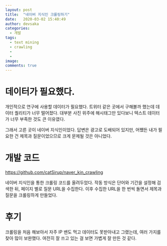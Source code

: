 ```yaml
---
layout: post
title:  "네이버 지식인 크롤링하기"
date:   2020-03-02 15:40:49
author: devsaka
categories:
  - 개발
tags:
  - text mining
  - crawling
  - 
  - 
image: 
comments: true
---
```


# 데이터가 필요했다.
개인적으로 연구에 사용할 데이터가 필요했다. 트위터 같은 곳에서 구해볼까 했는데 데이터 퀄리티가 너무 떨어졌다. 대부분 사진 위주에 해시태그만 있다보니 텍스트 데이터가 너무 부족한 것도 큰 이유였다.

그래서 고른 곳이 네이버 지식인이었다. 답변은 광고로 도배되어 있지만, 어쨌든 내가 필요한 건 제목과 질문이었으므로 크게 문제될 것은 아니었다.

# 개발 코드
<https://github.com/catSirup/naver_kin_crawling>

네이버 지식인을 통한 크롤링 코드를 올려두었다. 작동 방식은 단어와 기간을 설정해 검색한 뒤, 페이지 별로 질문 URL을 수집한다. 이후 수집한 URL을 한 번씩 돌면서 제목과 질문을 크롤링하게 만들었다.

# 후기
크롤링을 처음 해보아서 자주 IP 밴도 먹고 데이터도 못받아내고 그랬는데, 여러 가지를 찾아 많이 보완했다. 여전히 잘 쓰고 있는 걸 보면 가볍게 잘 만든 것 같다.